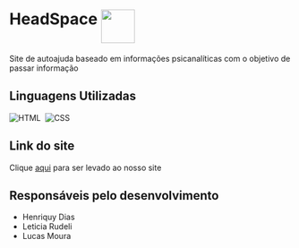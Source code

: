 
# HeadSpace <img align="top" height="60em" src="https://icones.pro/wp-content/uploads/2021/11/icone-de-feuille-violet.png"/>

Site de autoajuda baseado em informações psicanalíticas com o objetivo de passar informação 


## Linguagens Utilizadas
![HTML](https://img.shields.io/badge/-HTML-05122A?style=flat&logo=HTML5)&nbsp;
![CSS](https://img.shields.io/badge/-CSS-05122A?style=flat&logo=CSS3&logoColor=1572B6)&nbsp;

## Link do site
Clique [aqui](https://lelerudeli.github.io/HeadSpace/) para ser levado ao nosso site 

## Responsáveis pelo desenvolvimento
* Henriquy Dias
* Leticia Rudeli
* Lucas Moura
